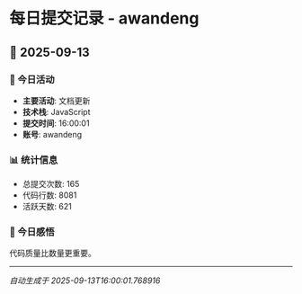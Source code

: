 # 每日提交记录 - awandeng

## 📅 2025-09-13

### 🎯 今日活动
- **主要活动**: 文档更新
- **技术栈**: JavaScript
- **提交时间**: 16:00:01
- **账号**: awandeng

### 📊 统计信息
- 总提交次数: 165
- 代码行数: 8081
- 活跃天数: 621

### 💭 今日感悟
代码质量比数量更重要。

---
*自动生成于 2025-09-13T16:00:01.768916*
